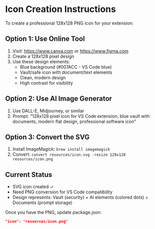 # Icon Creation Instructions

To create a professional 128x128 PNG icon for your extension:

## Option 1: Use Online Tool
1. Visit: https://www.canva.com or https://www.figma.com
2. Create a 128x128 pixel design
3. Use these design elements:
   - Blue background (#007ACC - VS Code blue)
   - Vault/safe icon with document/text elements
   - Clean, modern design
   - High contrast for visibility

## Option 2: Use AI Image Generator
1. Use DALL-E, Midjourney, or similar
2. Prompt: "128x128 pixel icon for VS Code extension, blue vault with documents, modern flat design, professional software icon"

## Option 3: Convert the SVG
1. Install ImageMagick: `brew install imagemagick`
2. Convert: `convert resources/icon.svg -resize 128x128 resources/icon.png`

## Current Status
- SVG icon created ✓
- Need PNG conversion for VS Code compatibility
- Design represents: Vault (security) + AI elements (colored dots) + Documents (prompt storage)

Once you have the PNG, update package.json:
```json
"icon": "resources/icon.png"
```
